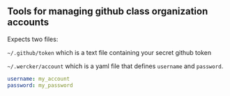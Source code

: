 ## Tools for managing github class organization accounts

Expects two files:

`~/.github/token` which is a text file containing your secret github token

`~/.wercker/account` which is a yaml file that defines `username` and `password`.

```yaml
username: my_account
password: my_password
```

